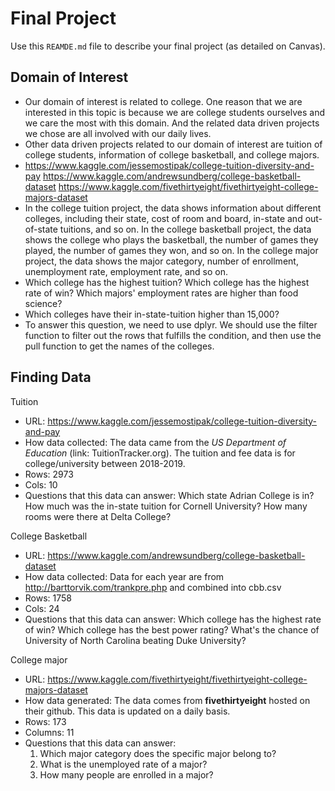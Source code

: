 # Final Project
Use this `REAMDE.md` file to describe your final project (as detailed on Canvas).

## Domain of Interest
- Our domain of interest is related to college. One reason that we are interested in this topic is because we are college students ourselves and we care the most with this
domain. And the related data driven projects we chose are all involved with our daily lives. 
- Other data driven projects related to our domain of interest are tuition of college students, information of college basketball, and college majors. 
- https://www.kaggle.com/jessemostipak/college-tuition-diversity-and-pay
https://www.kaggle.com/andrewsundberg/college-basketball-dataset
https://www.kaggle.com/fivethirtyeight/fivethirtyeight-college-majors-dataset
- In the college tuition project, the data shows information about different colleges, including their state, cost of room and board, in-state and out-of-state tuitions, and so on. In the college basketball project, the data shows the college who plays the basketball, the number of games they played, the number of games they won, and so on. In the college major project, the data shows the major category, number of enrollment, unemployment rate, employment rate, and so on. 
- Which college has the highest tuition?
Which college has the highest rate of win?
Which majors' employment rates are higher than food science?
- Which colleges have their in-state-tuition higher than 15,000?
- To answer this question, we need to use dplyr. We should use the filter function to filter out the rows that fulfills the condition, and then use the pull function to get the names of the colleges. 

## Finding Data
Tuition
- URL: https://www.kaggle.com/jessemostipak/college-tuition-diversity-and-pay
- How data collected: The data came from the _US Department of Education_ (link: TuitionTracker.org). The tuition and fee data is for college/university between 2018-2019.
- Rows: 2973
- Cols: 10
- Questions that this data can answer: Which state Adrian College is in? How much was the in-state tuition for Cornell University? How many rooms were there at Delta College?

College Basketball
- URL: https://www.kaggle.com/andrewsundberg/college-basketball-dataset
- How data collected: Data for each year are from http://barttorvik.com/trankpre.php and combined into cbb.csv
- Rows: 1758
- Cols: 24
- Questions that this data can answer: Which college has the highest rate of win? Which college has the best power rating? What's the chance of University of North Carolina beating Duke University?

College major
- URL: https://www.kaggle.com/fivethirtyeight/fivethirtyeight-college-majors-dataset
- How data generated: The data comes from **fivethirtyeight** hosted on their github. This data is updated on a daily basis.
- Rows: 173
- Columns: 11
- Questions that this data can answer:
  1. Which major category does the specific major belong to?
  2. What is the unemployed rate of a major?
  3. How many people are enrolled in a major?
  
